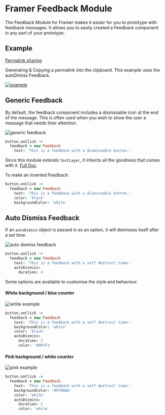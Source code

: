 # Framer Feedback Module
The Feedback Module for Framer makes it easier for you to prototype with feedback messages. It allows you to easily created a Feedback component in any part of your prototype.

## Example
[Permalink sharing](https://framer.cloud/GUsVL)

Generating & Copying a permalink into the clipboard. This example uses the autoDimiss Feedback.

[![example](https://media.giphy.com/media/l0HUka3cZplsu6LhS/giphy.gif)](https://framer.cloud/GUsVL)


## Generic Feedback
By default, the feedback component includes a dismissable icon at the end of the message. This is often used when you wish to show the user a message that needs their attention.

![generic feedback](https://media.giphy.com/media/3oFzm0oNwQ9gb1ARcQ/giphy.gif)

```coffee
button.onClick ->
  feedback = new Feedback
    text: 'This is a feedback with a dismissable button.'
```

Since this module extends `TextLayer`, it inherits all the goodness that comes with it. [Full Doc](https://framer.com/docs/#text.textlayer)

To make an inverted Feedback:

```coffee
button.onClick ->
  feedback = new Feedback
    text: 'This is a feedback with a dismissable button.'
    color: 'black'
    backgroundColor: 'white'
```


## Auto Dismiss Feedback
If an `autoDimiss` object is passed in as an option, it will dismisses itself after a set time.

![auto dismiss feedback](https://media.giphy.com/media/3ohc13JxwiMcnnXf0c/giphy.gif)

```coffee
button.onClick ->
  feedback = new Feedback
    text: 'This is a feedback with a self destruct timer.'
    autoDismiss:
      duration: 4
```

Some options are available to customise the style and behaviour:

#### White background / blue counter

![white example](https://media.giphy.com/media/xULW8Fsbgcx8z5S9JS/giphy.gif)

```coffee
button.onClick ->
  feedback = new Feedback
    text: 'This is a feedback with a self destruct timer.'
    backgroundColor: 'white'
    color: 'black'
    autoDismiss:
      duration: 2
      color: '0097F1'
```

#### Pink background / white counter

![pink example](https://media.giphy.com/media/3oFzm0U7bMruTwsudy/giphy.gif)

```coffee
button.onClick ->
  feedback = new Feedback
    text: 'This is a feedback with a self destruct timer.'
    backgroundColor: '#FF86AA'
    color: 'white'
    autoDismiss:
      duration: 2
      color: 'white'
```
